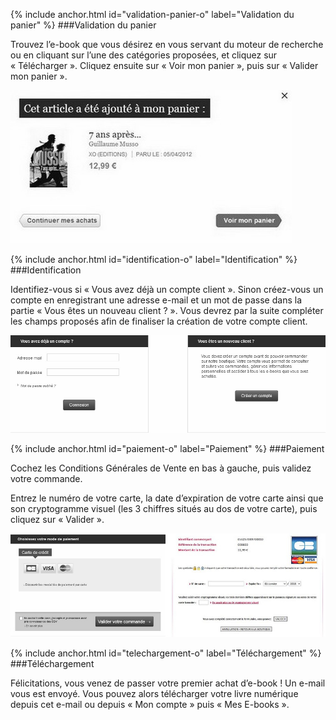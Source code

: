 {% include anchor.html id="validation-panier-o" label="Validation du panier" %}
###Validation du panier

Trouvez l’e-book que vous désirez en vous servant du moteur de recherche ou en cliquant sur l’une des catégories proposées, et cliquez sur « Télécharger ». Cliquez ensuite sur « Voir mon panier », puis sur « Valider mon panier ».

![](/images/acheter-ordinateur-1.jpg)

{% include anchor.html id="identification-o" label="Identification" %}
###Identification

Identifiez-vous si « Vous avez déjà un compte client ». Sinon créez-vous un compte en enregistrant une adresse e-mail et un mot de passe dans la partie « Vous êtes un nouveau client ? ». Vous devrez par la suite compléter les champs proposés afin de finaliser la création de votre compte client.

![](/images/acheter-ordinateur-2.jpg)

{% include anchor.html id="paiement-o" label="Paiement" %}
###Paiement

Cochez les Conditions Générales de Vente en bas à gauche, puis validez votre commande.

Entrez le numéro de votre carte, la date d’expiration de votre carte ainsi que son cryptogramme visuel (les 3 chiffres situés au dos de votre carte), puis cliquez sur « Valider ».

![](/images/acheter-ordinateur-3.jpg)

{% include anchor.html id="telechargement-o" label="Téléchargement" %}
###Téléchargement

Félicitations, vous venez de passer votre premier achat d’e-book ! Un e-mail vous est envoyé. Vous pouvez alors télécharger votre livre numérique depuis cet e-mail ou depuis « Mon compte » puis « Mes E-books ».
